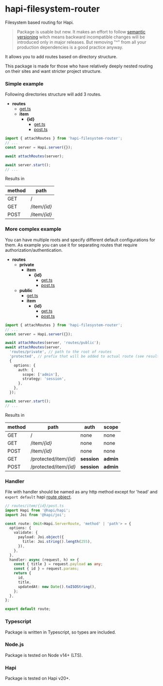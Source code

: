 # hapi-filesystem-router
Filesystem based routing for Hapi.

> Package is usable but new. It makes an effort to follow [semantic versioning](https://docs.npmjs.com/about-semantic-versioning) witch means backward incompatible changes will be introduced only in major releases. But removing "^" from all your production dependencies is a good practice anyway.

It allows you to add routes based on directory structure. 

This package is made for those who have relatively deeply nested routing on their sites and want stricter project structure.

### Simple example
Following directories structure will add 3 routes. 
- __routes__
     - [get.ts](examples/simple/routes/get.ts)
     - __item__
       - __{id}__
         - [get.ts](examples/simple/routes/item/{id}/get.ts)
         - [post.ts](examples/simple/routes/item/{id}/post.ts)

```typescript
import { attachRoutes } from 'hapi-filesystem-router';
// ...
const server = Hapi.server({});

await attachRoutes(server);

await server.start();
// ...
```

Results in 

| method |    path    |
|------|----------|
| GET    | /          |
| GET    | /item/*{id}* |
| POST   | /item/*{id}* |      

### More complex example
You can have multiple roots and specify different default configurations for them. 
As example you can use it for separating routes that require authorization/authentication.  
- __routes__
     - __private__
       - __item__
         - __{id}__
           - [get.ts](examples/auth/routes/private/item/{id}/get.ts)
           - [post.ts](examples/auth/routes/private/item/{id}/post.ts)
     - __public__
       - [get.ts](examples/auth/routes/public/get.ts)
       - __item__
         - __{id}__
           - [get.ts](examples/auth/routes/public/item/{id}/get.ts)
           - [post.ts](examples/auth/routes/public/item/{id}/post.ts)

```typescript
import { attachRoutes } from 'hapi-filesystem-router';
// ...
const server = Hapi.server({});

await attachRoutes(server, 'routes/public');
await attachRoutes(server, 
  'routes/private', // path to the root of routes 
  'protected', // prefix that will be added to actual route (see results)
  {
    options: {
      auth: {
        scope: ['admin'],
        strategy: 'session',
      },
    },
  });

await server.start();
// ...
```

Results in

| method |         path         | auth    | scope |
|--------|--------------------|---------|-------|
| GET    | /                    | none    | none  |
| GET    | /item/*{id}*           | none    | none  |
| POST   | /item/*{id}*           | none    | none  |
| GET    | /protected/item/*{id}* | **session** | **admin** |
| POST   | /protected/item/*{id}* | **session** | **admin** |         

### Handler 

File with handler should be named as any http method except for 'head' and `export default` hapi [route object](https://hapi.dev/api/?v=20.0.3#-serverrouteroute).  

```typescript
// routes/item/{id}/post.ts 
import Hapi from '@hapi/hapi';
import Joi from '@hapi/joi';

const route: Omit<Hapi.ServerRoute, 'method' | 'path'> = {
  options: {
    validate: {
      payload: Joi.object({
        title: Joi.string().length(255),
      }),
    },
  },
  handler: async (request, h) => {
    const { title } = request.payload as any;
    const { id } = request.params;
    return {
      id,
      title,
      updatedAt: new Date().toISOString(),
    };
  },
};

export default route;
```


### Typescript
Package is written in Typescript, so types are included. 

### Node.js
Package is tested on Node v14+ (LTS).

### Hapi
Package is tested on Hapi v20+.
